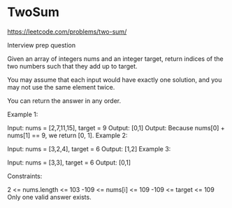 # TwoSum

https://leetcode.com/problems/two-sum/

Interview prep question

Given an array of integers nums and an integer target, return indices of the two numbers such that they add up to target.

You may assume that each input would have exactly one solution, and you may not use the same element twice.

You can return the answer in any order.

Example 1:

Input: nums = [2,7,11,15], target = 9
Output: [0,1]
Output: Because nums[0] + nums[1] == 9, we return [0, 1].
Example 2:

Input: nums = [3,2,4], target = 6
Output: [1,2]
Example 3:

Input: nums = [3,3], target = 6
Output: [0,1]
 

Constraints:

2 <= nums.length <= 103
-109 <= nums[i] <= 109
-109 <= target <= 109
Only one valid answer exists.
